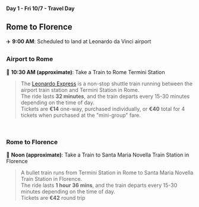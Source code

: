 #### Day 1 - Fri 10/7 - Travel Day
## **Rome to Florence**

✈️ **9:00 AM**: Scheduled to land at Leonardo da Vinci airport

### Airport to Rome 

🚋 **10:30 AM (approximate)**: Take a Train to Rome Termini Station

> The [Leonardo Express](https://www.trenitalia.com/en/services/fiumicino_airport.html) is a non-stop shuttle 
> train running between the airport train station and Termini Station in Rome. <br>
> The ride lasts **32 minutes**, and the train departs every 15-30 minutes depending on the time of day. <br>
> Tickets are **€14** one-way, purchased individually, or **€40** total for 4 tickets when purchased at the "mini-group" 
> fare. 

<br>

### Rome to Florence

🚋 **Noon (approximate)**: Take a Train to Santa Maria Novella Train Station in Florence

> A bullet train runs from Termini Station in Rome to Santa Maria Novella Train Station in Florence. <br>
> The ride lasts **1 hour 36 mins**, and the train departs every 15-30 minutes depending on the time of day. <br>
> Tickets are **€42** round trip

